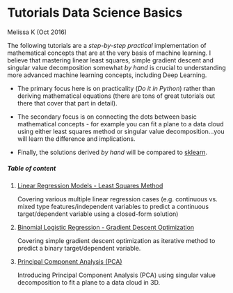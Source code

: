 # Tutorials Data Science Basics

Melissa K (Oct 2016)

The following tutorials are a *step-by-step practical* implementation of
mathematical concepts that are at the very basis of machine learning.
I believe that mastering linear least squares, simple gradient descent and singular value
decomposition somewhat *by hand* is crucial to understanding
more advanced machine learning concepts, including Deep Learning.

- The primary focus here is on practicality (*Do it in Python*) rather than deriving
mathematical equations (there are tons of great tutorials out there that
cover that part in detail).

- The secondary focus is on connecting the dots between basic mathematical
concepts - for example you can fit a plane to a data cloud
using either least squares method or singular value decomposition...you will learn the difference and implications.

- Finally, the solutions derived *by hand* will be
compared to [sklearn](http://scikit-learn.org/stable/).



##### Table of content

1. [Linear Regression Models - Least Squares Method](Basics/Open-blackbox-basics-linear-regression-modeling.ipynb)

    Covering various multiple linear regression cases (e.g. continuous vs. mixed type features/independent
    variables to predict a continuous target/dependent variable using a closed-form solution)


2. [Binomial Logistic Regression - Gradient Descent Optimization](Basics/Open-blackbox-basics-classification-binomial-logistic-regression.ipynb)

    Covering simple gradient descent optimization as iterative method to predict a
    binary target/dependent variable.

3. [Principal Component Analysis (PCA)](Basics/Open-blackbox-basics-principal-component-analysis.ipynb)

    Introducing Principal Component Analysis (PCA) using singular value decomposition to fit a plane
    to a data cloud in 3D.
